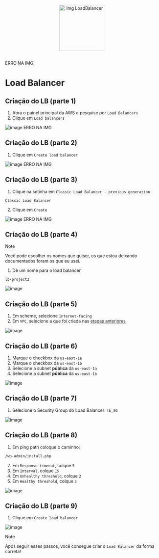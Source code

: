 <p align="center">
  <img src="https://github.com/user-attachments/assets/ebd86139-6f74-4058-92a4-014b3f4cdba7" alt="Img LoadBalancer" width="150">
</p>
<br>
ERRO NA IMG

# Load Balancer

## Criação do LB (parte 1)

1. Abra o painel principal da AWS e pesquise por `Load Balancers`
2. Clique em `Load balancers`

![image](https://github.com/user-attachments/assets/d193c438-df73-4f10-af3a-cb5e1087c79e)
ERRO NA IMG

## Criação do LB (parte 2)

1. Clique em `Create load balancer`

![image](https://github.com/user-attachments/assets/e3228b75-495e-40a4-a09e-d7b4325128f6)
ERRO NA IMG

## Criação do LB (parte 3)

1. Clique na setinha em `Classic Load Balancer - previous generation`

`Classic Load Balancer`

2. Clique em `Create`

![image](https://github.com/user-attachments/assets/f31c36d1-2606-4569-9f64-a45b7f5d1e54)
ERRO NA IMG

## Criação do LB (parte 4)

> [!NOTE]
> Você pode escolher os nomes que quiser, os que estou deixando documentados foram os que eu usei.

1. Dê um nome para o load balancer

`lb-project2`

![image](https://github.com/user-attachments/assets/82bb2ee7-2103-457f-8774-ce70b3596dd6)

## Criação do LB (parte 5)

1. Em scheme, selecione `Internet-facing`
2. Em `VPC`, selecione a que foi criada nas [etapas anteriores](https://github.com/andrrade/Project2-CompassUOL-DevSecOps/blob/main/02-Dependencias/01-VPC/README.md)

![image](https://github.com/user-attachments/assets/eae02eb2-f122-4f3d-a2d2-357a12821839)

## Criação do LB (parte 6)

1. Marque o checkbox da `us-east-1a`
2. Marque o checkbox da `us-east-1b`
3. Selecione a subnet **pública** da `us-east-1a`
4. Selecione a subnet **pública** da `us-east-1b`

![image](https://github.com/user-attachments/assets/164b5590-a62e-4d4c-bfd0-6561dbc76142)

## Criação do LB (parte 7)

1. Selecione o Security Group do Load Balancer: `lb_SG`

![image](https://github.com/user-attachments/assets/9176d4ec-53e6-45af-a360-15fce6c2091e)

## Criação do LB (parte 8)

1. Em ping path coloque o caminho:

```bash
/wp-admin/install.php
```

2. Em `Response timeout`, colque `5`
3. Em `Interval`, colque `15`
4. Em `Unhealthy threshold`, colque `2`
5. Em `Healthy threshold`, colque `3`

![image](https://github.com/user-attachments/assets/4d1345bb-f92a-4055-af70-7687b0ebd690)

## Criação do LB (parte 9)

1. Clique em `Create load balancer`

![image](https://github.com/user-attachments/assets/fc35b139-3d9c-4169-b6f1-088c3bd03408)

> [!NOTE]
> Após seguir esses passos, você consegue criar o `Load Balancer` da forma correta!